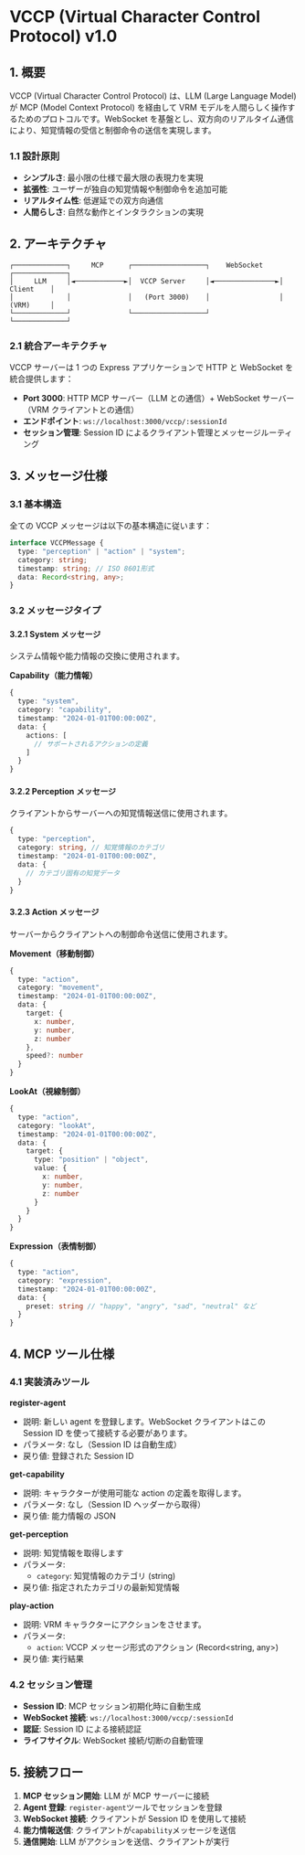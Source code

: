 # VCCP (Virtual Character Control Protocol) v1.0

## 1. 概要

VCCP (Virtual Character Control Protocol) は、LLM (Large Language Model) が MCP (Model Context Protocol) を経由して VRM モデルを人間らしく操作するためのプロトコルです。WebSocket を基盤とし、双方向のリアルタイム通信により、知覚情報の受信と制御命令の送信を実現します。

### 1.1 設計原則

- **シンプルさ**: 最小限の仕様で最大限の表現力を実現
- **拡張性**: ユーザーが独自の知覚情報や制御命令を追加可能
- **リアルタイム性**: 低遅延での双方向通信
- **人間らしさ**: 自然な動作とインタラクションの実現

## 2. アーキテクチャ

```
┌─────────────┐     MCP      ┌──────────────────┐    WebSocket    ┌─────────────┐
│     LLM     │◄────────────►│  VCCP Server     │◄───────────────►│   Client    │
│             │              │   (Port 3000)    │                 │   (VRM)     │
└─────────────┘              └──────────────────┘                 └─────────────┘
```

### 2.1 統合アーキテクチャ

VCCP サーバーは 1 つの Express アプリケーションで HTTP と WebSocket を統合提供します：

- **Port 3000**: HTTP MCP サーバー（LLM との通信）+ WebSocket サーバー（VRM クライアントとの通信）
- **エンドポイント**: `ws://localhost:3000/vccp/:sessionId`
- **セッション管理**: Session ID によるクライアント管理とメッセージルーティング

## 3. メッセージ仕様

### 3.1 基本構造

全ての VCCP メッセージは以下の基本構造に従います：

```typescript
interface VCCPMessage {
  type: "perception" | "action" | "system";
  category: string;
  timestamp: string; // ISO 8601形式
  data: Record<string, any>;
}
```

### 3.2 メッセージタイプ

#### 3.2.1 System メッセージ

システム情報や能力情報の交換に使用されます。

**Capability（能力情報）**

```typescript
{
  type: "system",
  category: "capability",
  timestamp: "2024-01-01T00:00:00Z",
  data: {
    actions: [
      // サポートされるアクションの定義
    ]
  }
}
```

#### 3.2.2 Perception メッセージ

クライアントからサーバーへの知覚情報送信に使用されます。

```typescript
{
  type: "perception",
  category: string, // 知覚情報のカテゴリ
  timestamp: "2024-01-01T00:00:00Z",
  data: {
    // カテゴリ固有の知覚データ
  }
}
```

#### 3.2.3 Action メッセージ

サーバーからクライアントへの制御命令送信に使用されます。

**Movement（移動制御）**

```typescript
{
  type: "action",
  category: "movement",
  timestamp: "2024-01-01T00:00:00Z",
  data: {
    target: {
      x: number,
      y: number,
      z: number
    },
    speed?: number
  }
}
```

**LookAt（視線制御）**

```typescript
{
  type: "action",
  category: "lookAt",
  timestamp: "2024-01-01T00:00:00Z",
  data: {
    target: {
      type: "position" | "object",
      value: {
        x: number,
        y: number,
        z: number
      }
    }
  }
}
```

**Expression（表情制御）**

```typescript
{
  type: "action",
  category: "expression",
  timestamp: "2024-01-01T00:00:00Z",
  data: {
    preset: string // "happy", "angry", "sad", "neutral" など
  }
}
```

## 4. MCP ツール仕様

### 4.1 実装済みツール

**register-agent**

- 説明: 新しい agent を登録します。WebSocket クライアントはこの Session ID を使って接続する必要があります。
- パラメータ: なし（Session ID は自動生成）
- 戻り値: 登録された Session ID

**get-capability**

- 説明: キャラクターが使用可能な action の定義を取得します。
- パラメータ: なし（Session ID ヘッダーから取得）
- 戻り値: 能力情報の JSON

**get-perception**

- 説明: 知覚情報を取得します
- パラメータ:
  - `category`: 知覚情報のカテゴリ (string)
- 戻り値: 指定されたカテゴリの最新知覚情報

**play-action**

- 説明: VRM キャラクターにアクションをさせます。
- パラメータ:
  - `action`: VCCP メッセージ形式のアクション (Record<string, any>)
- 戻り値: 実行結果

### 4.2 セッション管理

- **Session ID**: MCP セッション初期化時に自動生成
- **WebSocket 接続**: `ws://localhost:3000/vccp/:sessionId`
- **認証**: Session ID による接続認証
- **ライフサイクル**: WebSocket 接続/切断の自動管理

## 5. 接続フロー

1. **MCP セッション開始**: LLM が MCP サーバーに接続
2. **Agent 登録**: `register-agent`ツールでセッションを登録
3. **WebSocket 接続**: クライアントが Session ID を使用して接続
4. **能力情報送信**: クライアントが`capability`メッセージを送信
5. **通信開始**: LLM がアクションを送信、クライアントが実行
